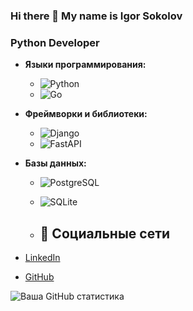### Hi there 👋 My name is Igor Sokolov
### Python Developer

- **Языки программирования:**
  - ![Python](https://img.shields.io/badge/-Python-3776AB?style=flat&logo=python&logoColor=white)
  - ![Go](https://img.shields.io/badge/-Go-00ADD8?style=flat&logo=go&logoColor=white)

- **Фреймворки и библиотеки:**
  - ![Django](https://img.shields.io/badge/-Django-092E20?style=flat&logo=django&logoColor=white)
  - ![FastAPI](https://img.shields.io/badge/-FastAPI-009688?style=flat&logo=fastapi&logoColor=white)

- **Базы данных:**
  - ![PostgreSQL](https://img.shields.io/badge/-PostgreSQL-336791?style=flat&logo=postgresql&logoColor=white)
  - ![SQLite](https://img.shields.io/badge/-SQLite-003B57?style=flat&logo=sqlite&logoColor=white)
 
  - ## 🔗 Социальные сети

- [LinkedIn](https://linkedin.com/in/igor-sokolov1994/)
- [GitHub](https://github.com/igare4eg_)

![Ваша GitHub статистика](https://github-readme-stats.vercel.app/api?username=igare4eg&show_icons=true&theme=radical)
